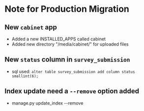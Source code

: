 Note for Production Migration
=============================

## New `cabinet` app
* Added a new INSTALLED_APPS called cabinet
* Added new directory "/media/cabinet/" for uploaded files

## New `status` column in `survey_submission`
* sql used: `alter table survey_submission add column status smallint(6);`


## Index update need a `--remove` option added
* manage.py update_index --remove
